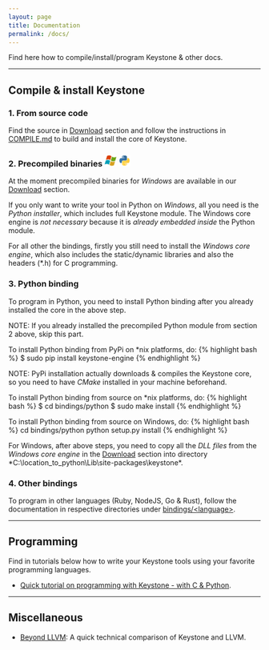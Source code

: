 ```yaml
---
layout: page
title: Documentation
permalink: /docs/
---
```


Find here how to compile/install/program Keystone & other docs.

---

## Compile & install Keystone

### 1. From source code

Find the source in [Download](/download) section and follow the instructions in [COMPILE.md](https://github.com/keystone-engine/keystone/blob/master/docs/COMPILE.md) to build and install the core of Keystone.

### 2. Precompiled binaries <img src="/images/windows.png" height="24" width="24"> <img src="/images/python.png" height="24" width="24">

At the moment precompiled binaries for *Windows* are available in our [Download](/download) section.

If you only want to write your tool in Python on *Windows*, all you need is the *Python installer*, which includes full Keystone module. The Windows core engine is *not necessary* because it is *already embedded inside* the Python module.

For all other the bindings, firstly you still need to install the *Windows core engine*, which also includes the static/dynamic libraries and also the headers (\*.h) for C programming.

### 3. Python binding

To program in Python, you need to install Python binding after you already installed the core in the above step.

NOTE: If you already installed the precompiled Python module from section 2 above, skip this part.

To install Python binding from PyPi on \*nix platforms, do:
{% highlight bash %}
$ sudo pip install keystone-engine
{% endhighlight %}

NOTE: PyPi installation actually downloads & compiles the Keystone core, so you need to have *CMake* installed in your machine beforehand.

To install Python binding from source on \*nix platforms, do:
{% highlight bash %}
$ cd bindings/python
$ sudo make install
{% endhighlight %}

To install Python binding from source on Windows, do:
{% highlight bash %}
cd bindings/python
python setup.py install
{% endhighlight %}

For Windows, after above steps, you need to copy all the *DLL files* from the *Windows core engine* in the [Download](/download) section into directory *C:\location_to_python\Lib\site-packages\keystone\*.

### 4. Other bindings

To program in other languages (Ruby, NodeJS, Go & Rust), follow the documentation in respective directories under [bindings/\<language\>](https://github.com/keystone-engine/keystone/blob/master/bindings).

---

## Programming

Find in tutorials below how to write your Keystone tools using your favorite programming languages.

- [Quick tutorial on programming with Keystone - with C & Python](tutorial.html).

---

## Miscellaneous

- [Beyond LLVM](/docs/beyond_llvm.html): A quick technical comparison of Keystone and LLVM.
